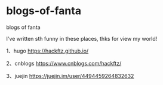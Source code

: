 # blogs-of-fanta
blogs of fanta

I've written sth funny in these places, thks for view my world!

1、hugo https://hackftz.github.io/

2、cnblogs https://www.cnblogs.com/hackftz/

3、juejin https://juejin.im/user/4494459264832632
